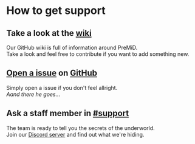# How to get support

## Take a look at the [wiki](https://wiki.premid.app)
Our GitHub wiki is full of information around PreMiD.<br>
Take a look and feel free to contribute if you want to add something new.

## [Open a issue](https://github.com/PreMiD/PreMiD/issues/new/choose) on [GitHub](https://github.com/PreMiD/PreMiD)
Simply open a issue if you don't feel allright.<br>
*Aand there he goes...*

## Ask a staff member in [#support](https://discord.premid.app)
The team is ready to tell you the secrets of the underworld.<br>
Join our [Discord server](https://discord.premid.app) and find out what we're hiding.

